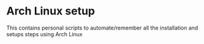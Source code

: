 # Arch Linux setup

This contains personal scripts to automate/remember all the installation and setups steps using Arch Linux
